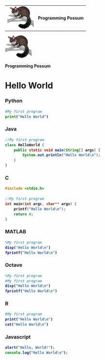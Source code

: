 <table border="0">
    <tr><td><img src="brushtail-possum-clipart-md.png" height="75"></img></td><td><div><b>Programming Possum<b></div></td>
    </tr>
    </table>

<img src="brushtail-possum-clipart-md.png" height="75"></img><div><b>Programming Possum<b></div>

# Hello World

### Python
```python
#My first program
print("Hello World")
```

### Java
```java
//My first program
class HelloWorld {
    public static void main(String[] args) {
        System.out.println("Hello World\n"); 
    }
}
```

### C
```c
#include <stdio.h>

//My first program
int main(int argc, char** argv) {
    printf("Hello World\n");
    return 0;
}
```

### MATLAB
```matlab
%My first program
disp("Hello World\n")
fprintf("Hello World\n")
```

### Octave
```octave
%My first program
#My first program
disp("Hello World\n")
fprintf("Hello World\n")
```

### R
```r
#My first program
print("Hello World\n")
cat("Hello World\n")
```

### Javascript
```javascript
alert("Hello, World!");
console.log("Hello World\n");
```
